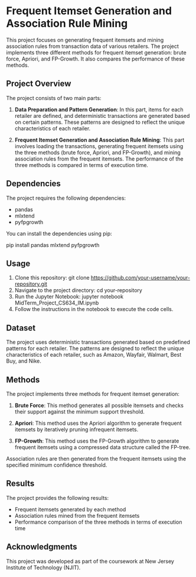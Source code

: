# Frequent Itemset Generation and Association Rule Mining

This project focuses on generating frequent itemsets and mining association rules from transaction data of various retailers. The project implements three different methods for frequent itemset generation: brute force, Apriori, and FP-Growth. It also compares the performance of these methods.

## Project Overview

The project consists of two main parts:

1. **Data Preparation and Pattern Generation**: In this part, items for each retailer are defined, and deterministic transactions are generated based on certain patterns. These patterns are designed to reflect the unique characteristics of each retailer.

2. **Frequent Itemset Generation and Association Rule Mining**: This part involves loading the transactions, generating frequent itemsets using the three methods (brute force, Apriori, and FP-Growth), and mining association rules from the frequent itemsets. The performance of the three methods is compared in terms of execution time.

## Dependencies

The project requires the following dependencies:

- pandas
- mlxtend
- pyfpgrowth

You can install the dependencies using pip:

pip install pandas mlxtend pyfpgrowth

## Usage

1. Clone this repository: git clone https://github.com/your-username/your-repository.git
2. Navigate to the project directory: cd your-repository
3. Run the Jupyter Notebook: jupyter notebook MidTerm_Project_CS634_IM.ipynb
4. Follow the instructions in the notebook to execute the code cells.

## Dataset

The project uses deterministic transactions generated based on predefined patterns for each retailer. The patterns are designed to reflect the unique characteristics of each retailer, such as Amazon, Wayfair, Walmart, Best Buy, and Nike.

## Methods

The project implements three methods for frequent itemset generation:

1. **Brute Force**: This method generates all possible itemsets and checks their support against the minimum support threshold.

2. **Apriori**: This method uses the Apriori algorithm to generate frequent itemsets by iteratively pruning infrequent itemsets.

3. **FP-Growth**: This method uses the FP-Growth algorithm to generate frequent itemsets using a compressed data structure called the FP-tree.

Association rules are then generated from the frequent itemsets using the specified minimum confidence threshold.

## Results

The project provides the following results:

- Frequent itemsets generated by each method
- Association rules mined from the frequent itemsets
- Performance comparison of the three methods in terms of execution time

## Acknowledgments

This project was developed as part of the coursework at New Jersey Institute of Technology (NJIT).
